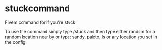 # stuckcommand
Fivem command for if you're stuck

To use the command simply type /stuck and then type either random for a random location near by or type: sandy, paleto, ls or any location you set in the config.
